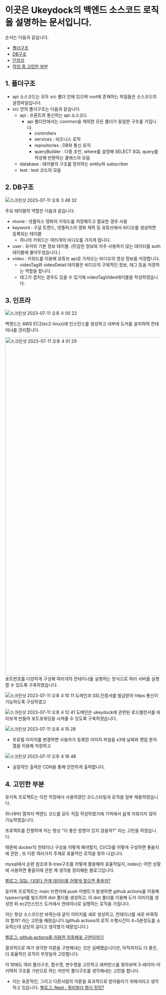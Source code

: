 # 이곳은 Ukeydock의 백엔드 소스코드 로직을 설명하는 문서입니다. 

순서는 다음과 같습니다.
- [폴더구조](#folder)
- [DB구조](#DB)
- [인프라](#infra)
- [작업 중 고민한 부분](#question)

## <a name="folder"> 1. 폴더구조</a> 
- api 소스코드는 모두 src 폴더 안에 있으며 root에 존재하는 파일들은 소스코드의 설정파일입니다.
- src 안의 폴더구조는 다음과 같습니다.
  - api : 프론트와 통신하는 api 소스코드
    - api 폴더안에서는 common을 제외한 모든 폴더가 동일한 구조를 가집니다.
      - controllers
      - services : 비즈니스 로직
      - repositories : DB와 통신 로직
      - queryBuilder : 다중 조인, where를 설정해 SELECT SQL query를 작성해 반환하는 클래스의 모음
  - database : 테이블의 구조를 정의하는 entity와 subscriber
  - test : test 코드의 모음    

## <a name="DB"> 2. DB구조</a> 
![스크린샷 2023-07-11 오후 3 46 32](https://github.com/Ukeydock/NestJS/assets/71562311/c016bcbf-ab85-4498-8f78-678de157fc70)

주요 테이블의 역할은 다음과 같습니다.
- movie : 넷플릭스 영화의 키워드를 저장해두고 필요한 경우 사용
- keyword : 구글 트랜드, 넷플릭스의 영화 제목 등 유튜브에서 비디오를 생성하면 등록되는 테이블
  - 하나의 키워드는 여러개의 비디오를 가지게 됩니다.
- user : 유저의 기본 정보 테이블. (민감한 정보와 자주 사용하지 않는 데이터를 auth테이블에 몰아두었습니다.)
- video : 키워드를 이용해 유튜브 api로 가져오는 비디오의 영상 정보를 저장합니다.
  - videoTag와 videoDetail 테이블은 비디오의 구체적인 정보, 태그 등을 저장하는 역할을 합니다.
  - 태그가 겹치는 경우도 있을 수 있기에 videoTagVideo테이블을 작성하였습니다.

## <a name="infra"> 3. 인프라</a>
![스크린샷 2023-07-11 오후 4 00 22](https://github.com/Ukeydock/NestJS/assets/71562311/453c3f34-ae41-471f-993e-8e76ce61b082)

백엔드는 AWS EC2(ec2-linux)에 인스턴스를 생성하고 내부에 도커를 설치하여 컨테이너를 관리합니다.

<img width="1090" alt="스크린샷 2023-07-11 오후 4 01 29" src="https://github.com/Ukeydock/NestJS/assets/71562311/0887a5e4-9b2b-41ff-b0c8-12b6428450b9">
포트번호를 다양하게 구성해 여러개의 컨테이너를 실행하는 방식으로 여러 서버를 실행할 수 있도록 구축하였습니다.


![스크린샷 2023-07-11 오후 4 10 11](https://github.com/Ukeydock/NestJS/assets/71562311/b3361c7a-7aff-4dfc-8ab6-c2bb6833ffb8)
도메인과 SSL인증서를 발급받아 https 통신이 가능하도록 구성하였고 

![스크린샷 2023-07-11 오후 4 12 41](https://github.com/Ukeydock/NestJS/assets/71562311/6e01a472-9a78-4f5b-9586-2c63fb94cace)
도메인은 ukeydock에 관련된 로드밸런서를 바라보게 만들어 포트포워딩을 시켜줄 수 있도록 구축하였습니다.


![스크린샷 2023-07-11 오후 4 15 28](https://github.com/Ukeydock/NestJS/assets/71562311/b38a44ee-b6ac-402d-a7e2-cc6630c032e1)
- 프로필 이미지를 변경하면 사용자가 등록한 이미지 파일을 s3에 날짜와 랜덤 문자열을 이용해 저장하고

![스크린샷 2023-07-11 오후 4 16 48](https://github.com/Ukeydock/NestJS/assets/71562311/1cc65e42-0ec5-41d5-8285-90c119c131e5)
- 실질적인 출력은 CDN을 통해 안전하게 출력합니다.

## <a name="question"> 4. 고민한 부분</a>
유키독 프로젝트는 이전 직장에서 사용하였던 코드스타일과 로직을 일부 채용하였습니다. 

하나부터 열까지 백엔드 코드를 모두 직접 작성하였기에 기억에서 쉽게 지워지지 않아 가능하였습니다.

프로젝트를 진행하며 저는 항상 "더 좋은 방향이 있지 않을까?" 라는 고민을 하였습니다. 

때문에 docker의 컨테이너 구성을 어떻게 해야할지, CI/CD를 어떻게 구성하면 좋을지에 관한 , 또 다른 여러가지 주제로 효율적인 로직을 찾아 나섭니다.

mysql에서 순환 참조와 B-tree구조를 어떻게 활용해야 효율적일지, index는 어떤 상황에 사용하면 좋을지에 관한 제 생각을 정리해둔 블로그입니다.

[벨로그: SQL: 다대다 관계 데이터를 어떻게 찾으면 좋을까?](https://velog.io/@kwanyung/SQL-%EB%8B%A4%EB%8C%80%EB%8B%A4-%EA%B4%80%EA%B3%84-%EB%8D%B0%EC%9D%B4%ED%84%B0%EB%A5%BC-%EC%96%B4%EB%96%BB%EA%B2%8C-%EC%B0%BE%EC%9C%BC%EB%A9%B4-%EC%A2%8B%EC%9D%84%EA%B9%8C)

유키독 프로젝트는 main 브랜치에 push 이벤트가 발생하면 github actions를 이용해 typescript를 빌드하여 dist 폴더를 생성하고, 이 dist 폴더를 이용해 도커 이미지를 생성한 뒤 ec2인스턴스 도커에서 컨테이너로 실행하는 로직을 가집니다.

저는 항상 소스코드만 바뀌는데 굳이 이미지를 새로 생성하고, 컨테이너를 새로 바꿔줘야 할까? 라는 고민을 해왔습니다.(github actions의 로직 수행시간이 4~5분정도를 소요하는데 상당히 길다고 생각했기 때문입니다.)

[벨로그: github actions를 이용한 자동배포 구현이야기](https://velog.io/@kwanyung/github-actions%EB%A5%BC-%EC%9D%B4%EC%9A%A9%ED%95%9C-%EC%9E%90%EB%8F%99%EB%B0%B0%ED%8F%AC-%EA%B5%AC%ED%98%84%EC%9D%B4%EC%95%BC%EA%B8%B0)

결과적으로 제가 생각한 이론을 구현해내는 것은 실패했습니다만, 아직까지도 더 좋은, 더 효율적인 로직이 무엇일까 고민합니다.

이 밖에도 여러 폴더구조, 함수명, 변수명을 고민하고 래퍼런스를 찾아보며 3-레이어-아키텍처 구조를 기반으로 하는 저만의 폴더구조를 생각해내는 고민을 합니다.
- 이는 표준적인, 그리고 다른사람의 이론을 효과적으로 받아들이기 위해서라고 생각하고 있습니다.
[벨로그: Nest : 쿼리빌더 형식 정립?](https://velog.io/@kwanyung/Nest-%EC%BF%BC%EB%A6%AC%EB%B9%8C%EB%8D%94-%ED%98%95%EC%8B%9D-%EC%A0%95%EB%A6%BD)


